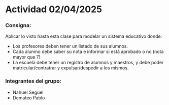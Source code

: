 # Actividad 02/04/2025

### Consigna:

Aplicar lo visto hasta esta clase para modelar un sistema educativo donde:
- Los profesores deben tener un listado de sus alumnos.
- Cada alumno debe saber su nota e informar si está aprobado o no (nota mayor que 7)
- La escuela debe tener un registro de alumnos y maestros, y debe poder matricular/contratrar y expulsar/despedir a los mismos.

### Integrantes del grupo: 
- Nahuel Seguel
- Demateo Pablo